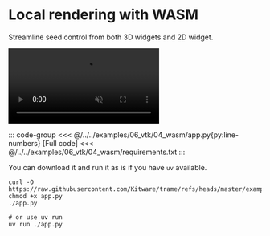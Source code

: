 # Local rendering with WASM

Streamline seed control from both 3D widgets and 2D widget.


<video control loop autoplay muted>
    <source src="/assets/videos/cfd-bike-480.mp4" alt="Bike CFD example">
</video>


::: code-group
<<< @/../../examples/06_vtk/04_wasm/app.py{py:line-numbers} [Full code]
<<< @/../../examples/06_vtk/04_wasm/requirements.txt
:::

You can download it and run it as is if you have `uv` available.

```
curl -O https://raw.githubusercontent.com/Kitware/trame/refs/heads/master/examples/06_vtk/04_wasm/app.py
chmod +x app.py
./app.py

# or use uv run
uv run ./app.py
```
